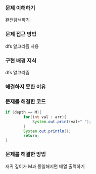 ### 문제 이해하기
완전탐색하기

### 문제 접근 방법
dfs 알고리즘 사용

### 구현 배경 지식
dfs 알고리즘

### 해결하지 못한 이유

### 문제를 해결한 코드
```java
if (depth == M){
        for(int val : arr){
            System.out.print(val+" ");
        }
        System.out.println();
        return;
}
```

### 문제를 해결한 방법
재귀 깊이가 M과 동일해지면 배열 출력하기
